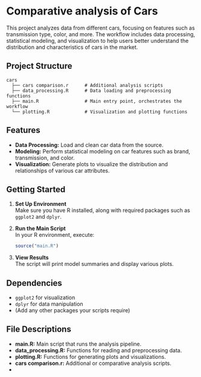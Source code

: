 # Comparative analysis of Cars

This project analyzes data from different cars, focusing on features such as transmission type, color, and more. The workflow includes data processing, statistical modeling, and visualization to help users better understand the distribution and characteristics of cars in the market.

## Project Structure

```
cars
  ├── cars comparison.r      # Additional analysis scripts
  ├── data_processing.R      # Data loading and preprocessing functions
  ├── main.R                 # Main entry point, orchestrates the workflow
  └── plotting.R             # Visualization and plotting functions
```

## Features

- **Data Processing:** Load and clean car data from the source.
- **Modeling:** Perform statistical modeling on car features such as brand, transmission, and color.
- **Visualization:** Generate plots to visualize the distribution and relationships of various car attributes.

## Getting Started

1. **Set Up Environment**  
   Make sure you have R installed, along with required packages such as `ggplot2` and `dplyr`.

2. **Run the Main Script**  
   In your R environment, execute:
   ```r
   source("main.R")
   ```

3. **View Results**  
   The script will print model summaries and display various plots.

## Dependencies

- `ggplot2` for visualization
- `dplyr` for data manipulation
- (Add any other packages your scripts require)

## File Descriptions

- **main.R:** Main script that runs the analysis pipeline.
- **data_processing.R:** Functions for reading and preprocessing data.
- **plotting.R:** Functions for generating plots and visualizations.
- **cars comparison.r:** Additional or comparative analysis scripts.
- 
